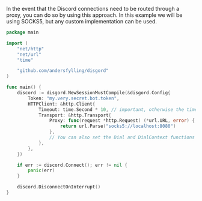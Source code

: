 In the event that the Discord connections need to be routed through a proxy, you can do so by using this approach.
In this example we will be using SOCKS5, but any custom implementation can be used.

```go
package main

import (
	"net/http"
	"net/url"
	"time"

	"github.com/andersfylling/disgord"
)

func main() {
	discord := disgord.NewSessionMustCompile(&disgord.Config{
		Token: "my.very.secret.bot.token",
		HTTPClient: &http.Client{
			Timeout: time.Second * 10, // important, otherwise the timeout will be infinite
			Transport: &http.Transport{
				Proxy: func(request *http.Request) (*url.URL, error) {
					return url.Parse("socks5://localhost:8080")
				},
				// You can also set the Dial and DialContext functions instead
			},
		},
	})

	if err := discord.Connect(); err != nil {
		panic(err)
	}

	discord.DisconnectOnInterrupt()
}
```